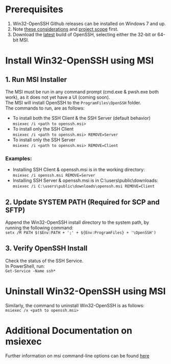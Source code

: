 # Prerequisites
1. Win32-OpenSSH Github releases can be installed on Windows 7 and up.
1. Note [these considerations](https://github.com/PowerShell/Win32-OpenSSH/wiki/Various-Considerations) and [project scope](https://github.com/PowerShell/Win32-OpenSSH/wiki/Project-Scope) first.
1. Download the [latest](https://github.com/PowerShell/Win32-OpenSSH/releases/latest) build of OpenSSH, selecting either the 32-bit or 64-bit MSI.

# Install Win32-OpenSSH using MSI
## 1. Run MSI Installer
The MSI must be run in any command prompt (cmd.exe & pwsh.exe both work), as it does not yet have a UI (coming soon).  
The MSI will install OpenSSH to the `ProgramFiles\OpenSSH` folder.  
The commands to run, are as follows:
* To install both the SSH Client & the SSH Server (default behavior)  
`msiexec /i <path to openssh.msi>`
* To install only the SSH Client  
`msiexec /i <path to openssh.msi> REMOVE=Server`
* To install only the SSH Server  
`msiexec /i <path to openssh.msi> REMOVE=Client`

###  Examples:
* Installing SSH Client & openssh.msi is in the working directory:  
`msiexec /i openssh.msi REMOVE=Server`
* Installing SSH Server & openssh.msi is in C:\users\public\downloads\:  
`msiexec /i C:\users\public\downloads\openssh.msi REMOVE=Client`

## 2. Update SYSTEM PATH (Required for SCP and SFTP)
Append the Win32-OpenSSH install directory to the system path, by running the following command:  
`setx /M PATH $($Env:PATH + ';' + ${Env:ProgramFiles} + '\OpenSSH')`

## 3. Verify OpenSSH Install
Check the status of the SSH Service.  
In PowerShell, run:   
`Get-Service -Name ssh*`

# Uninstall Win32-OpenSSH using MSI
Similarly, the command to uninstall Win32-OpenSSH is as follows:  
``msiexec /x <path to openssh.msi>``

# Additional Documentation on msiexec
Further information on msi command-line options can be found [here](https://docs.microsoft.com/en-us/windows/win32/msi/command-line-options)
